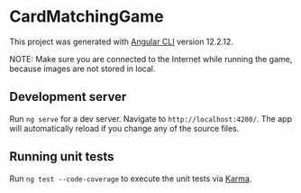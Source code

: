 # CardMatchingGame

This project was generated with [Angular CLI](https://github.com/angular/angular-cli) version 12.2.12.

NOTE: Make sure you are connected to the Internet while running the game, because images are not stored in local.
## Development server

Run `ng serve` for a dev server. Navigate to `http://localhost:4200/`. The app will automatically reload if you change any of the source files.

## Running unit tests

Run `ng test --code-coverage` to execute the unit tests via [Karma](https://karma-runner.github.io).
